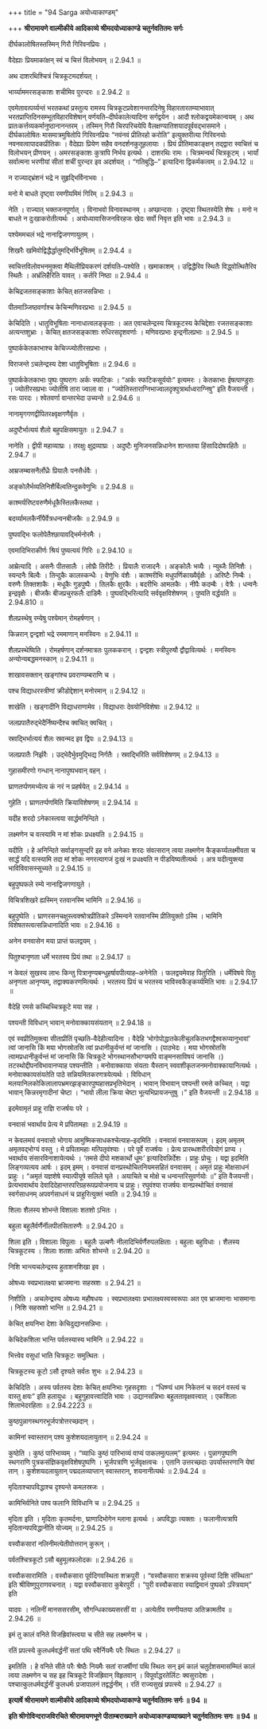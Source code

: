 +++
title = "94 Sarga अयोध्याकाण्डम्"

+++
**श्रीरामायणे वाल्मीकीये आदिकाव्ये श्रीमदयोध्याकाण्डे चतुर्नवतितमः सर्गः**

दीर्घकालोषितस्तस्मिन् गिरौ गिरिवनप्रियः ।

वैदेह्याः प्रियमाकांक्षन् स्वं च चित्तं विलोभयन् ॥ 2.94.1 ॥

अथ दाशरथिश्चित्रं चित्रकूटमदर्शयत् ।

भार्य्याममरसङ्काशः शचीमिव पुरन्दरः ॥ 2.94.2 ॥

एवमेतावत्पर्य्यन्तं भरतकथां प्रस्तुत्य रामस्य चित्रकूटप्रवेशानन्तरदिनेषु विहारतारतम्याभावात् भरतप्राप्तिदिनसम्भूतविहारविशेषान् वर्णयति–दीर्घकालेत्यादिना सर्गद्वयेन । आदौ श्लोकद्वयमेकान्वयम् । अथ प्रातःकर्त्तव्यकर्मानुष्ठानानन्तरम् । तस्मिन् गिरौ चिरपरिचयेपि वैलक्षण्यातिशयादपूर्ववद्भासमाने । दीर्घकालोषितः मासमात्रमुषितोपि गिरिवनप्रियः “नवंनवं प्रीतिरहो करोति” इत्युक्तरीत्या गिरिवनयोः नवनवत्वापादकप्रीतिकः । वैदेह्याः प्रियेण सहैव वनदर्शनकुतूहलायाः । प्रियं प्रीतिमाकाङ्क्षन् तद्द्वारा स्वचित्तं च विलोभयन् प्रीणयन् । अमरसङ्काशः कुत्रापि निर्भय इत्यर्थः । दाशरथिः रामः । चित्रमन्वर्थं चित्रकूटम् । भार्यां सर्वात्मना भरणीयां सीतां शचीं पुरन्दर इव अदर्शयत् । “गतिबुद्धि–” इत्यादिना द्विकर्मकत्वम् ॥ 2.94.12 ॥

न राज्याद्भ्रंशनं भद्रे न सुहृद्भिर्विनाभवः ।

मनो मे बाधते दृष्ट्वा रमणीयमिमं गिरिम् ॥ 2.94.3 ॥

नेति । राज्यात् भक्तजनपूर्णात् । विनाभवो विनावस्थानम् । अप्छान्दसः । दृष्ट्वा स्थितस्येति शेषः । मनो न बाधते न दुःखाकरोतीत्यर्थः । अयोध्यावासिजनविरहजः खेदः सर्वो निवृत्त इति भावः ॥ 2.94.3 ॥

पश्येममचलं भद्रे नानाद्विजगणायुतम् ।

शिखरैः खमिवोद्विद्धैर्द्धातुमद्भिर्विभूषितम् ॥ 2.94.4 ॥

स्वचित्तविलोवभनमुक्त्वा मैथिलीप्रियकरणं दर्शयति–पश्येति । खमाकाशम् । उद्विद्धैरिव स्थितैः विद्ध्वोत्थितैरिव स्थितैः । अभ्रंलिहैरिति यावत् । कर्तरि निष्ठा ॥ 2.94.4 ॥

केचिद्रजतसङ्काशाः केचित् क्षतजसन्निभाः ।

पीतमाञ्जिष्ठवर्णाश्च केचिन्मणिवरप्रभाः ॥ 2.94.5 ॥

केचिदिति । धातुविभूषिताः नानाधात्वलङ्कृताः । अत एवाचलेन्द्रस्य चित्रकूटस्य केचिद्देशाः रजतसङ्काशाः अत्यन्तशुभ्राः । केचित् क्षतजसङ्काशाः रुधिरसदृशवर्णाः । मणिवरप्रभाः इन्द्रनीलप्रभाः ॥ 2.94.5 ॥

पुष्पार्ककेतकाभाश्च केचिज्ज्योतीरसप्रभाः ।

विराजन्ते ऽचलेन्द्रस्य देशा धातुविभूषिताः ॥ 2.94.6 ॥

पुष्पार्ककेतकाभाः पुष्पः पुष्परागः अर्कः स्फटिकः । “अर्कः स्फटिकसूर्ययोः” इत्यमरः । केतकाभाः ईषत्पाण्डुराः । ज्योतीरसप्रभाः ज्योतीषि तारा ज्वाला वा । “ज्योतिस्ताराग्निभाज्वालदृक्पुत्रार्थाध्वराग्निषु” इति वैजयन्ती । रसः पारदः । श्वेतवर्णा वान्तरभेदा उच्यन्ते ॥ 2.94.6 ॥

नानामृगगणद्वीपितरक्ष्वृक्षगणैर्वृतः ।

अदुष्टैर्भात्ययं शैलो बहुपक्षिसमायुतः ॥ 2.94.7 ॥

नानेति । द्वीपी महाव्याघ्रः । तरक्षुः क्षुद्रव्याघ्रः । अदुष्टैः मुनिजनसन्निधानेन शान्ततया हिंसादिदोषरहितैः ॥ 2.94.7 ॥

आम्रजम्ब्वसनैर्लोध्रैः प्रियालैः पनसैर्धवैः ।

अङ्कोलैर्भव्यतिनिशैर्बिल्वतिन्दुकवेणुभिः ॥ 2.94.8 ॥

काश्मर्यरिष्टवरुणैर्मधूकैस्तिलकैस्तथा ।

बदर्य्यामलकैर्नीपैर्वेत्रधन्वनबीजकैः ॥ 2.94.9 ॥

पुष्पवद्भिः फलोपेतैश्छायावद्भिर्मनोरमैः ।

एवमादिभिराकीर्णः श्रियं पुष्यत्ययं गिरिः ॥ 2.94.10 ॥

आम्रेत्यादि । असनैः पीतसालैः । लोघ्रैः तिरीटैः । प्रियालैः राजादनैः । अङ्कोलैः भव्यैः । न्युब्जैः तिनिशैः । स्यन्दनैः बिल्वैः । तिन्दुकैः कालस्कन्धैः । वेणुभिः वंशैः । काश्मरीभिः मधुपर्णिकाख्यैर्वृक्षैः । अरिष्टैः निम्बैः । वरुणैः तिक्तशाकैः । मधूकैः गुडपुष्पैः । तिलकैः क्षुरकैः । बदरीभिः आमलकैः । नीपैः कदम्बैः । वेत्रैः । धन्वनैः इन्द्रवृक्षैः । बीजकैः बीजप्रचुरफलैः दाडिमैः । पुष्पवद्भिरित्यादि सर्ववृक्षविशेषणम् । पुष्यति वर्द्धयति ॥ 2.94.810 ॥

शैलप्रस्थेषु रम्येषु पश्येमान् रोमहर्षणान् ।

किन्नरान् द्वन्द्वशो भद्रे रममाणान् मनस्विनः ॥ 2.94.11 ॥

शैलप्रस्थेष्विति । रोमहर्षणान् दर्शनमात्रतः पुलककरान् । द्वन्द्वशः स्त्रीपुरुषौ द्वौद्वावित्यर्थः । मनस्विनः अन्योन्यबद्धमनस्कान् ॥ 2.94.11 ॥

शाखावसक्तान् खङ्गांश्च प्रवराण्यम्बराणि च ।

पश्च विद्याधरस्त्रीणां क्रीडोद्देशान् मनोरमान् ॥ 2.94.12 ॥

शाखेति । खड्गादीनि विद्याधराणामेव । विद्याधराः देवयोनिविशेषाः ॥ 2.94.12 ॥

जलप्रपातैरुद्भेदैर्निष्यन्दैश्च क्वचित् क्वचित् ।

स्रवद्भिर्भात्ययं शैलः स्रवन्मद इव द्विपः ॥ 2.94.13 ॥

जलप्रपातैः निर्झरैः । उद्भेदैर्भुवमुद्भिद्य निर्गतैः । स्रवद्भिरिति सर्वविशेषणम् ॥ 2.94.13 ॥

गुहासमीरणो गन्धान् नानापुष्पभवान् वहन् ।

घ्राणतर्प्पणमभ्येत्य कं नरं न प्रहर्षयेत् ॥ 2.94.14 ॥

गुहेति । घ्राणतर्प्पणमिति क्रियाविशेषणम् ॥ 2.94.14 ॥

यदीह शरदो ऽनेकास्त्वया सार्द्धमनिन्दिते ।

लक्ष्मणेन च वत्स्यामि न मां शोकः प्रधक्ष्यति ॥ 2.94.15 ॥

यदीति । हे अनिन्दिते सर्वाङ्गसुन्दरि इह वने अनेकाः शरदः संवत्सरान् त्वया लक्ष्मणेन कैङ्कर्य्यलक्ष्मीवता च सार्द्धं यदि वत्स्यामि तदा मां शोकः नगरत्यागजं दुःखं न प्रधक्ष्यति न पीडयिष्यतीत्यर्थः । अत्र यदीत्युक्त्या भाविविवासस्सूच्यते ॥ 2.94.15 ॥

बहुपुष्पफले रम्ये नानाद्विजगणायुते ।

विचित्रशिखरे ह्यस्मिन् रतवानस्मि भामिनि ॥ 2.94.16 ॥

बहुपुष्पेति । घ्राणरसनचक्षुस्त्वक्श्रोत्रप्रीतिकरे ऽस्मिन्वने रतवानस्मि प्रीतियुक्तो ऽस्मि । भामिनि विशेषतस्त्वत्सन्निधानादिति भावः ॥ 2.94.16 ॥

अनेन वनवासेन मया प्राप्तं फलद्वयम् ।

पितुश्चानृणता धर्मे भरतस्य प्रियं तथा ॥ 2.94.17 ॥

न केवलं सुखस्य लाभः किन्तु पित्रानृण्यबन्धुहर्षावपीत्याह–अनेनेति । फलद्वयमेवाह पितुरिति । धर्मेविषये पितुः अनृणता आनृण्यम्, तद्वाक्यकरणमित्यर्थः । भरतस्य प्रियं च भरतस्य भाविस्वकैङ्कर्य्यमिति भावः ॥ 2.94.17 ॥

वैदेहि रमसे कच्चिच्चित्रकूटे मया सह ।

पश्यन्ती विविधान् भावान् मनोवाक्कायसंयतान् ॥ 2.94.18 ॥

एवं स्वप्रीतिमुक्त्वा सीताप्रीतिं पृच्छति–वैदेहीत्यादिना । वैदेहि ‘भोगोपोद्धातकेलीचुलकितभगद्वैश्वरूप्यानुभावां’ त्वां जानासि किं मया भोगस्रोतसि त्वां प्रधानीकुर्वन्तं मां जानासि । (पाठभेदः । मया भोगस्रोतसि त्वामप्रधानीकुर्वन्तं मां जानासि किं चित्रकूटे भोगस्थानसौभाग्यमपि वाङ्मनसाविषयं जानासि ।) तटस्थोद्दीपनविभावानप्याह पश्यन्तीति । मनोवाक्कायाः संयताः यैस्तान् स्ववशीकृतजनमनोवाक्कायानित्यर्थः । मनोवाक्कायसंयतेति पाठे सन्नियमितकरणत्रयेत्यर्थः । विविधान् मलयानिलकोकिलालापभ्रमरझङ्कारपुष्पहासप्रभृतिभेदान् । भावान् विभावान् पश्यन्ती रमसे कच्चित् । यद्वा भावान् किन्नरमृगादीनां चेष्टा । “भावो लीला क्रिया चेष्टा भूत्यभिप्रायजन्तुषु ।” इति वैजयन्ती ॥ 2.94.18 ॥

इदमेवामृतं प्राहू राज्ञि राजर्षयः परे ।

वनवासं भवार्थाय प्रेत्य मे प्रपितामहाः ॥ 2.94.19 ॥

न केवलमयं वनवासो भोगाय आमुष्मिकसाधकश्चेत्याह–इदमिति । वनवासं वनवासरूपम् । इदम् अमृतम् अमृतवद्भोग्यं वस्तु । मे प्रपितामहाः मत्पितृवंश्याः । परे पूर्वे राजर्षयः । प्रेत्य प्रारब्धशरीरवियोगं प्राप्य । भवार्थाय संसारविनाशायेत्यर्थः । ‘तमसे दीपो मशकार्थो धूमः’ इत्यादिवन्निर्देशः । प्राहुः प्रोचुः । यद्वा इदमिति लिङ्गव्यत्यय आर्षः । इदम् इमम् । वनवासं वानप्रस्थोचितनियमसहितं वनवासम् । अमृतं प्राहुः मोक्षसाधनं प्राहुः । “अमृतं यज्ञशेषे स्यात्पीयूषे सलिले घृते । अयाचिते च मोक्षे च धन्वन्तरिसुवर्णयोः ॥” इति वैजयन्ती। प्रेत्यभावार्थाय देवादिदेहान्तरपरिग्रहरूपप्रयोजनाय च प्राहुः। रघुवंश्या राजर्षयः वानप्रस्थोचितं वनवासं स्वर्गसाधनम् अपवर्गसाधनं च प्राहुरित्युक्तं भवति ॥ 2.94.19 ॥

शिलाः शैलस्य शोभन्ते विशालाः शतशो ऽभितः ।

बहुला बहुलैर्वर्णैर्नीलपीतसितारुणैः ॥ 2.94.20 ॥

शिला इति । विशालाः विपुलाः । बहुलैः उल्बणैः नीलादिभिर्वर्णैरुपलक्षिताः । बहुलाः बहुविधाः । शैलस्य चित्रकूटस्य । शिलाः शतशः अभितः शोभन्ते ॥ 2.94.20 ॥

निशि भान्त्यचलेन्द्रस्य हुताशनशिखा इव ।

ओषध्यः स्वप्रभालक्ष्या भ्राजमानाः सहस्रशः ॥ 2.94.21 ॥

निशीति । अचलेन्द्रस्य ओषध्यः महौषधयः । स्वप्रभालक्ष्याः प्रभालक्ष्यस्वस्वरूपाः अत एव भ्राजमानाः भासमानाः । निशि सहस्रशो भान्ति ॥ 2.94.21 ॥

केचित् क्षयनिभा देशाः केचिदुद्यानसन्निभाः ।

केचिदेकशिला भान्ति पर्वतस्यास्य भामिनि ॥ 2.94.22 ॥

भित्त्वेव वसुधां भाति चित्रकूटः समुत्थितः ।

चित्रकूटस्य कूटो ऽसौ दृश्यते सर्वतः शुभः ॥ 2.94.23 ॥

केचिदिति । अस्य पर्वतस्य देशाः केचित् क्षयनिभाः गृहसदृशाः । “धिष्ण्यं धाम निकेतनं च सदनं वस्त्यं च वास्तु क्षयः” इति हलायुधः । बहुगुहावत्त्वादिति भावः । उद्यानसन्निभाः बहुलतावृक्षवत्त्वात् । एकशिलाः शिलाभेदरहिताः ॥ 2.94.2223 ॥

कुष्ठपुन्नागस्थगरभूर्जपत्रोत्तरच्छदान् ।

कामिनां स्वास्तरान् पश्य कुशेशयदलायुतान् ॥ 2.94.24 ॥

कुष्ठेति । कुष्ठं पारिभाव्यम् । “व्याधिः कुष्ठं पारिभाव्यं वाप्यं पाकलमुत्पलम्” इत्यमरः । पुन्नागपुष्पाणि स्थगराणि पुत्रकसंज्ञिकवृक्षविशेषपुष्पणि । भूर्जपत्राणि भूर्जवृक्षत्वचः । एतानि उत्तरच्छदाः उपर्यास्तरणानि येषां तान् । कुशेशयदलायुतान् पद्मदलव्याप्तान् स्वास्तरान्, शयनानीत्यर्थः ॥ 2.94.24 ॥

मृदिताश्चापविद्धाश्च दृश्यन्ते कमलस्रजः ।

कामिभिर्वनिते पश्य फलानि विविधानि च ॥ 2.94.25 ॥

मृदिता इति । मृदिताः कृतमर्दनाः, घ्राणादिभोगेन म्लाना इत्यर्थः । अपविद्धाः त्यक्ताः । फलानीत्यत्रापि मृदितान्यपविद्धानीति योज्यम् ॥ 2.94.25 ॥

वस्वौकसारां नलिनीमत्येतीवोत्तरान् कुरून् ।

पर्वतश्चित्रकूटो ऽसौ बहुमूलफलोदकः ॥ 2.94.26 ॥

वस्वौकसारामिति । वस्वौकसारा पूर्वदिगवस्थिता शक्रपुरी । “वस्वौकसारा शक्रस्य पूर्वस्यां दिशि संस्थिता” इति श्रीविष्णुपुराणवचनात् । यद्वा वस्वौकसारा कुबेरपुरी । “पुरी वस्वौकसारा स्याद्विमानं पुष्पको ऽस्त्रियाम्” इति

यादवः । नलिनीं मानससरसीम्, सौगन्धिकाख्यसरसीं वा । अत्येतीव रमणीयतया अतिक्रामतीव ॥ 2.94.26 ॥

इमं तु कालं वनिते विजह्रिवांस्त्वया च सीते सह लक्ष्मणेन च ।

रतिं प्रपत्स्ये कुलधर्मवर्द्धनीं सतां पथि स्वैर्नियमैः परैः स्थितः ॥ 2.94.27 ॥

इमतिति । हे वनिते सीते परैः श्रेष्ठैः नियमैः सतां राजर्षीणां पथि स्थितः सन् इमं कालं चतुर्दशसमासम्मितं कालं त्वया लक्ष्मणेन च सह इह चित्रकूटे विजह्रिवान् विहृतवान् । विपूर्वाद्धरतेर्लिटः क्वसुरादेशः । पश्चात्कुलधर्मवर्द्धनीं कुलधर्मः प्रजापालनं तद्वर्द्धनीम् । रतिं राज्यसुखं प्रपत्स्ये ॥ 2.94.27 ॥

**इत्यार्षे श्रीरामायणे वाल्मीकीये आदिकाव्ये श्रीमदयोध्याकाण्डे चतुर्नवतितमः सर्गः ॥ 94 ॥**

**इति श्रीगोविन्दराजविरचिते श्रीरामायणभूणे पीताम्बराख्याने अयोध्याकाण्डव्याख्याने चतुर्नवतितमः सगः ॥ 94 ॥**
